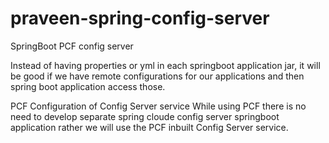 # praveen-spring-config-server
SpringBoot PCF config server


Instead of having properties or yml in each springboot application jar, it will be good if we have remote configurations for our applications and then spring boot application access those.

PCF Configuration of Config Server service
While using PCF there is no need to develop separate spring cloude config server springboot application rather we will use the PCF inbuilt Config Server service.
